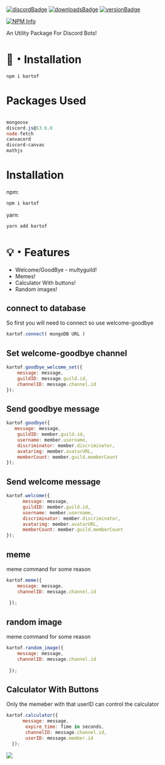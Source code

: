 [![discordBadge](https://img.shields.io/badge/Chat-Click%20here-7289d9?style=for-the-badge&logo=discord)](https://discord.gg/BxZJHQREsA)
[![downloadsBadge](https://img.shields.io/npm/dt/kartof?style=for-the-badge)](https://npmjs.com/kartof)
[![versionBadge](https://img.shields.io/npm/v/kartof?style=for-the-badge)](https://npmjs.com/kartof)



<div align="left">
  <p>
    <a href="https://nodei.co/npm/kartof
/"><img src="https://nodei.co/npm/kartof.png?downloads=true&stars=true" alt="NPM Info" /></a>
  </p>
</div>

An Utility Package For Discord Bots!

# 📂・Installation
```powershell
npm i kartof
```
	


# Packages Used
```powershell

mongoose
discord.js@13.6.0
node-fetch
canvacord
discord-canvas
mathjs
```
# Installation

npm:
```powershell
npm i kartof
 ```

yarn:
```powershell
yarn add kartof
 ```
# 💡・Features
- Welcome/GoodBye - multyguild!
- Memes!
- Calculator With buttons!
- Random images!


## connect to database

So first you will need to connect so use welcome-goodbye

  ```js
kartof.connect( mongoDB URL )
  ```
  
  ## Set welcome-goodbye channel

  ```js
kartof.goodbye_welcome_set({ 
      message: message,
      guildID: message.guild.id,
      channelID: message.channel.id
});
  ```
  
   ## Send goodbye message

  ```js
kartof.goodbye({ 
     message: message,
      guildID: member.guild.id,
      username: member.username,
	  discriminator: member.discriminator,
	  avatarimg: member.avatarURL,
	  memberCount: member.guild.memberCount
});
  ```
 ## Send welcome message

```js
kartof.welcome({ 
      message: message,
      guildID: member.guild.id,
      username: member.username,
	  discriminator: member.discriminator,
	  avatarimg: member.avatarURL,
	  memberCount: member.guild.memberCount
});
```


 ## meme
meme command for some reason 
  ```js
kartof.meme({ 
      message: message,
      channelID: message.channel.id
      
   });
```
 ## random image
meme command for some reason 
  ```js
kartof.random_image({ 
      message: message,
      channelID: message.channel.id
      
   });
```

 ## Calculator With Buttons
Only the memeber with that userID can control the calculator

  ```js
kartof.calculator({
        message: message,
         expire_time: Time in seconds,
         channelID: message.channel.id,
         userID: message.member.id
    });
```
<img src="https://media.discordapp.net/attachments/710152357966774385/943226601527713842/unknown.png">
